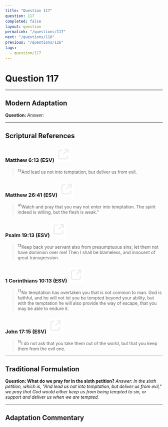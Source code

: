 ```yaml
---
title: "Question 117"
question: 117
completed: false
layout: question
permalink: "/questions/117"
next: "/questions/118"
previous: "/questions/116"
tags:
  - question/117
---
```

# Question 117
---
## Modern Adaptation
<strong>
    Question:
</strong>

<em>
    Answer:
</em>

---
## Scriptural References
### Matthew 6:13 (ESV) <a href="https://biblegateway.com/passage/?search=Matthew+6%3A13&version=ESV"><img src="/assets/svg/link.svg"/></a>
> <sup>13</sup>And lead us not into temptation, but deliver us from evil.

### Matthew 26:41 (ESV) <a href="https://biblegateway.com/passage/?search=Matthew+26%3A41&version=ESV"><img src="/assets/svg/link.svg"/></a>
> <sup>41</sup>Watch and pray that you may not enter into temptation. The spirit indeed is willing, but the flesh is weak.”

### Psalm 19:13 (ESV) <a href="https://biblegateway.com/passage/?search=Psalm+19%3A13&version=ESV"><img src="/assets/svg/link.svg"/></a>
> <sup>13</sup>Keep back your servant also from presumptuous sins; let them not have dominion over me! Then I shall be blameless, and innocent of great transgression.

### 1 Corinthians 10:13 (ESV) <a href="https://biblegateway.com/passage/?search=1+Corinthians+10%3A13&version=ESV"><img src="/assets/svg/link.svg"/></a>
> <sup>13</sup>No temptation has overtaken you that is not common to man. God is faithful, and he will not let you be tempted beyond your ability, but with the temptation he will also provide the way of escape, that you may be able to endure it.

### John 17:15 (ESV) <a href="https://biblegateway.com/passage/?search=John+17%3A15&version=ESV"><img src="/assets/svg/link.svg"/></a>
> <sup>15</sup>I do not ask that you take them out of the world, but that you keep them from the evil one.

---
## Traditional Formulation
<strong>
    Question: What do we pray for in the sixth petition?
</strong>

<em>
    Answer: In the sixth petition, which is, "And lead us not into temptation, but deliver us from evil," we pray that God would either keep us from being tempted to sin, or support and deliver us when we are tempted.
</em>

---
## Adaptation Commentary

